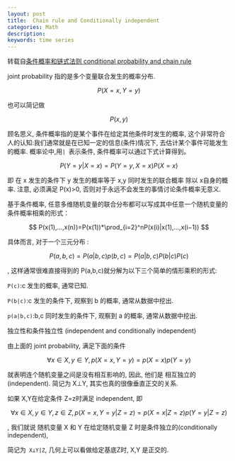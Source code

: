 ```yaml
---
layout: post
title:  Chain rule and Conditionally independent
categories: Math
description: 
keywords: time series
---
```


转载自[条件概率和链式法则 conditional probability and chain rule](https://www.cnblogs.com/timlong/p/11567830.html)

joint probability 指的是多个变量联合发生的概率分布.

$$
P(X=x, Y=y)
$$

也可以简记做

$$
P(x, y)
$$

顾名思义, 条件概率指的是某个事件在给定其他条件时发生的概率, 这个非常符合人的认知:我们通常就是在已知一定的信息(条件)情况下, 去估计某个事件可能发生的概率. 概率论中,用`| `表示条件, 条件概率可以通过下式计算得到。

$$
P(Y=y|X=x)=P(Y=y,X=x)P(X=x)
$$

即 在 x 发生的条件下 y 发生的概率等于 x,y 同时发生的联合概率 除以 x自身的概率. 注意, 必须满足 P(x)>0, 否则对于永远不会发生的事情讨论条件概率无意义.

基于条件概率, 任意多维随机变量的联合分布都可以写成其中任意一个随机变量的条件概率相乘的形式：

$$
P(x(1),...,x(n))=P(x(1))*\prod_{i=2}^nP(x(i)|x(1),...,x(i−1))
$$

具体而言, 对于一个三元分布 :

$$
P(a,b,c)=P(a|b,c)p(b,c)=P(a|b,c)P(b|c)P(c)
$$

, 这样通常很难直接得到的 P(a,b,c)就分解为以下三个简单的情形乘积的形式:

`P(c)`:c 发生的概率, 通常已知.

`P(b|c)`:c 发生的条件下, 观察到 b 的概率, 通常从数据中挖出.

`p(a|b,c)`:b,c 同时发生的条件下, 观察到 a 的概率, 通常从数据中挖出.

独立性和条件独立性 (independent and conditionally independent)

由上面的 joint probability, 满足下面的条件


$$
∀x∈X,y∈Y,p(X=x,Y=y)=p(X=x)p(Y=y)
$$


就表明连个随机变量之间是没有相互影响的, 因此, 他们是 相互独立的(independent). 简记为 X⊥Y, 其实也真的很像垂直正交的关系.

如果 X,Y在给定条件 Z=z时满足 independent, 即

$$
∀x∈X,y∈Y,z∈Z,p(X=x,Y=y|Z=z)=p(X=x|Z=z)p(Y=y|Z=z)
$$

, 我们就说 随机变量 X 和 Y 在给定随机变量 Z 时是条件独立的(conditionally independent), 

简记为` X⊥Y|Z`, 几何上可以看做给定基底Z时, X,Y 是正交的.
